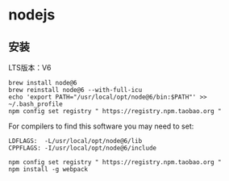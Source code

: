 # nodejs

## 安装

LTS版本：V6
```
brew install node@6
brew reinstall node@6 --with-full-icu
echo 'export PATH="/usr/local/opt/node@6/bin:$PATH"' >> ~/.bash_profile
npm config set registry " https://registry.npm.taobao.org "
```
For compilers to find this software you may need to set:
```
LDFLAGS:  -L/usr/local/opt/node@6/lib
CPPFLAGS: -I/usr/local/opt/node@6/include
```

```
npm config set registry " https://registry.npm.taobao.org "
npm install -g webpack
```